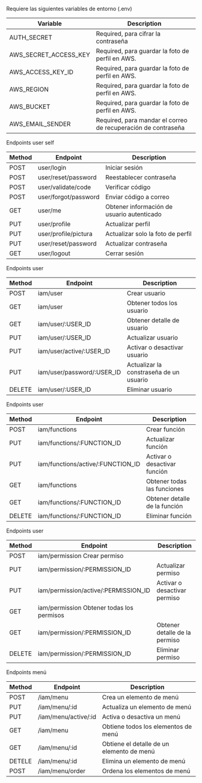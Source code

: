 Requiere las siguientes variables de entorno (.env)

| Variable              | Description |
| -----------------------|-------------|
| AUTH_SECRET  | Required, para cifrar la contraseña |
| AWS_SECRET_ACCESS_KEY  | Required, para guardar la foto de perfil en AWS. |
| AWS_ACCESS_KEY_ID | Required, para guardar la foto de perfil en AWS. |
| AWS_REGION | Required, para guardar la foto de perfil en AWS. |
| AWS_BUCKET | Required, para guardar la foto de perfil en AWS. |
| AWS_EMAIL_SENDER | Required, para mandar el correo de recuperación de contraseña |


Endpoints user self

| Method        | Endpoint              | Description |
| ------------- | ----------------------|-------------|
| POST | user/login | Iniciar sesión |
| POST | user/reset/password | Reestablecer contraseña |
| POST | user/validate/code | Verificar código |
| POST | user/forgot/password |	Enviar código a correo |
| GET |	user/me |	Obtener información de usuario autenticado |
| PUT |	user/profile |	Actualizar perfil |
| PUT |	user/profile/pictura |	Actualizar solo la foto de perfil |
| PUT |	user/reset/password |	Actualizar contraseña |
| GET |	user/logout |	Cerrar sesión |


Endpoints user

| Method        | Endpoint                  | Description |
| ------------- | --------------------------|-------------|
| POST      |   iam/user                    |	Crear usuario |
| GET       |	iam/user                    |	Obtener todos los usuario |
| GET       |	iam/user/:USER_ID           |	Obtener detalle de usuario |
| PUT       |	iam/user/:USER_ID           |	Actualizar usuario |
| PUT       |	iam/user/active/:USER_ID    |	Activar o desactivar usuario |
| PUT       |	iam/user/password/:USER_ID  |	Actualizar la constraseña de un usuario |
| DELETE    |	iam/user/:USER_ID           |	Eliminar usuario |


Endpoints user

| Method        | Endpoint              | Description |
| ------------- | ----------------------|-------------|
| POST | iam/functions | Crear función |
| PUT |	iam/functions/:FUNCTION_ID |	Actualizar función |
| PUT |	iam/functions/active/:FUNCTION_ID |	Activar o desactivar función |
| GET |	iam/functions |	Obtener todas las funciones |
| GET |	iam/functions/:FUNCTION_ID |	Obtener detalle de la función |
| DELETE |	iam/functions/:FUNCTION_ID |	Eliminar función |


Endpoints user

| Method        | Endpoint              | Description |
| ------------- | ----------------------|-------------|
| POST |	iam/permission	Crear permiso |
| PUT |	iam/permission/:PERMISSION_ID |	Actualizar permiso |
| PUT |	iam/permission/active/:PERMISSION_ID |	Activar o desactivar permiso |
| GET |	iam/permission	Obtener todas los permisos |
| GET |	iam/permission/:PERMISSION_ID |	Obtener detalle de la permiso |
| DELETE |	iam/permission/:PERMISSION_ID |	Eliminar permiso |


Endpoints menú

| Method        | Endpoint              | Description |
| ------------- | ----------------------|-------------|
| POST | /iam/menu  | Crea un elemento de menú |
| PUT | /iam/menu/:id  | Actualiza un elemento de menú |
| PUT | /iam/menu/active/:id | Activa o desactiva un menú |
| GET | /iam/menu | Obtiene todos los elementos de menú |
| GET | /iam/menu/:id | Obtiene el detalle de un elemento de menú |
| DETELE | /iam/menu/:id | Elimina un elemento de menú |
| POST | /iam/menu/order | Ordena los elementos de menú |